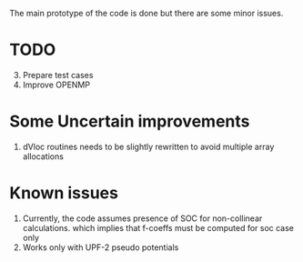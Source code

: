 The main prototype of the code is done but there are some minor issues. 


# TODO 
3) Prepare test cases
4) Improve OPENMP


# Some Uncertain improvements 
1) dVloc routines needs to be slightly rewritten to avoid multiple array allocations


# Known issues
1) Currently, the code assumes presence of SOC for non-collinear calculations.
    which implies that f-coeffs must be computed for soc case only 
2) Works only with UPF-2 pseudo potentials


